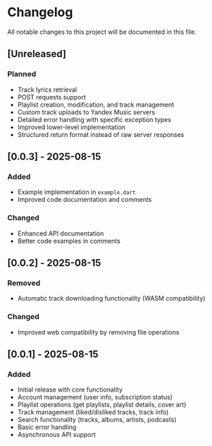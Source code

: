 # Changelog

All notable changes to this project will be documented in this file.

## [Unreleased]

### Planned
- Track lyrics retrieval
- POST requests support
- Playlist creation, modification, and track management
- Custom track uploads to Yandex Music servers
- Detailed error handling with specific exception types
- Improved lower-level implementation
- Structured return format instead of raw server responses

## [0.0.3] - 2025-08-15

### Added
- Example implementation in `example.dart`
- Improved code documentation and comments

### Changed
- Enhanced API documentation
- Better code examples in comments

## [0.0.2] - 2025-08-15

### Removed
- Automatic track downloading functionality (WASM compatibility)

### Changed
- Improved web compatibility by removing file operations

## [0.0.1] - 2025-08-15

### Added
- Initial release with core functionality
- Account management (user info, subscription status)
- Playlist operations (get playlists, playlist details, cover art)
- Track management (liked/disliked tracks, track info)
- Search functionality (tracks, albums, artists, podcasts)
- Basic error handling
- Asynchronous API support